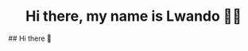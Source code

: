 <h1 align="center">Hi there, my name is Lwando 👨‍💻</h1>

<p align="center">
  
</p>
## Hi there 👋

<!--
**LwandoXabiso/LwandoXabiso** is a ✨ _special_ ✨ repository because its `README.md` (this file) appears on your GitHub profile.

Here are some ideas to get you started:

- 🔭 I’m currently working on ...
- 🌱 I’m currently learning ...
- 👯 I’m looking to collaborate on ...
- 🤔 I’m looking for help with ...
- 💬 Ask me about ...
- 📫 How to reach me: ...
- 😄 Pronouns: ...
- ⚡ Fun fact: ...
-->
